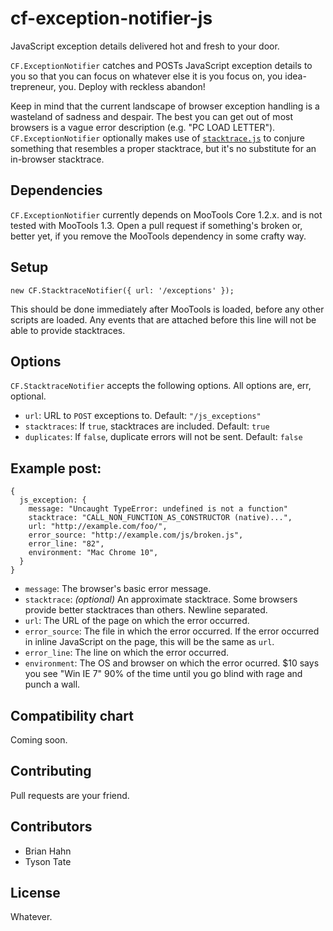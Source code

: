 cf-exception-notifier-js
========================

JavaScript exception details delivered hot and fresh to your door.

`CF.ExceptionNotifier` catches and POSTs JavaScript exception details to you so 
that you can focus on whatever else it is you focus on, you idea-trepreneur, 
you. Deploy with reckless abandon!

Keep in mind that the current landscape of browser exception handling is a
wasteland of sadness and despair. The best you can get out of most browsers is
a vague error description (e.g. "PC LOAD LETTER"). `CF.ExceptionNotifier` 
optionally makes use of [`stacktrace.js`][stacktrace-js] to conjure something 
that resembles a proper stacktrace, but it's no substitute for an in-browser 
stacktrace.

Dependencies
------------

`CF.ExceptionNotifier` currently depends on MooTools Core 1.2.x. and is not
tested with MooTools 1.3. Open a pull request if something's broken or, better
yet, if you remove the MooTools dependency in some crafty way.

Setup
-----

    new CF.StacktraceNotifier({ url: '/exceptions' });

This should be done immediately after MooTools is loaded, before any other
scripts are loaded. Any events that are attached before this line will not be
able to provide stacktraces.

Options
-------

`CF.StacktraceNotifier` accepts the following options. All options are, err,
optional.

*   `url`: URL to `POST` exceptions to. Default: `"/js_exceptions"`
*   `stacktraces`: If `true`, stacktraces are included. Default: `true`
*   `duplicates`: If `false`, duplicate errors will not be sent. Default: 
    `false`

Example post:
-------------

    {
      js_exception: {
        message: "Uncaught TypeError: undefined is not a function"
        stacktrace: "CALL_NON_FUNCTION_AS_CONSTRUCTOR (native)...",
        url: "http://example.com/foo/",
        error_source: "http://example.com/js/broken.js",
        error_line: "82",
        environment: "Mac Chrome 10",
      }
    }

*  `message`: The browser's basic error message.
*  `stacktrace`: *(optional)* An approximate stacktrace. Some browsers provide
    better stacktraces than others. Newline separated.
*  `url`: The URL of the page on which the error occurred.
*  `error_source`: The file in which the error occurred. If the error occurred
   in inline JavaScript on the page, this will be the same as `url`.
*  `error_line`: The line on which the error occurred.
*  `environment`: The OS and browser on which the error ocurred. $10 says you
   see "Win IE 7" 90% of the time until you go blind with rage and punch a wall.

Compatibility chart
-------------------

Coming soon.

Contributing
------------

Pull requests are your friend.

Contributors
------------

* Brian Hahn
* Tyson Tate

License
-------

Whatever.

[stacktrace-js]: https://github.com/emwendelin/javascript-stacktrace
